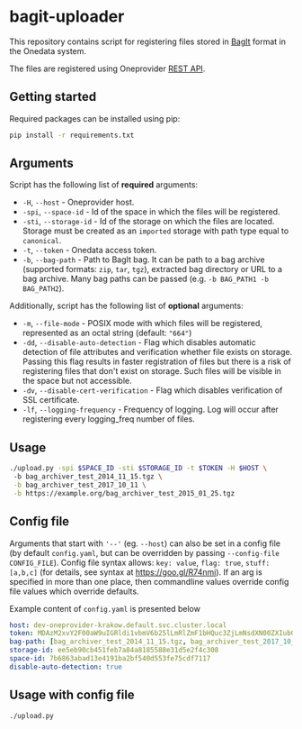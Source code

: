 # bagit-uploader
This repository contains script for registering files stored in [BagIt](https://datatracker.ietf.org/doc/rfc8493/) 
format in the Onedata system. 

The files are registered using Oneprovider [REST API](https://onedata.org/#/home/api/stable/oneprovider?anchor=operation/register_file).

## Getting started

Required packages can be installed using pip:
```bash
pip install -r requirements.txt
``` 

## Arguments

Script has the following list of **required** arguments:
* `-H`, `--host` - Oneprovider host.
* `-spi`, `--space-id` - Id of the space in which the files will be registered.
* `-sti`, `--storage-id` - Id of the storage on which the files are located.
                        Storage must be created as an `imported` storage with
                        path type equal to `canonical`.
* `-t`, `--token` - Onedata access token.
* `-b`, `--bag-path` - Path to BagIt bag. It can be path to a bag archive (supported formats: `zip`, `tar`, `tgz`), extracted bag directory or URL to a bag archive. 
Many bag paths can be passed (e.g. `-b BAG_PATH1 -b BAG_PATH2`).

Additionally, script has the following list of **optional** arguments:
* `-m`, `--file-mode` - POSIX mode with which files will be registered, represented as an octal string (default: `"664"`)
* `-dd`, `--disable-auto-detection` - Flag which disables automatic detection of file attributes and verification whether file exists on storage.
Passing this flag results in faster registration of files but there is a risk of registering files that don't exist on storage.
Such files will be visible in the space but not accessible.
* `-dv`, `--disable-cert-verification` - Flag which disables verification of SSL certificate.
* `-lf`, `--logging-frequency` - Frequency of logging. Log will occur after registering every logging_freq number of files.

## Usage
```bash
./upload.py -spi $SPACE_ID -sti $STORAGE_ID -t $TOKEN -H $HOST \ 
 -b bag_archiver_test_2014_11_15.tgz \
 -b bag_archiver_test_2017_10_11 \
 -b https://example.org/bag_archiver_test_2015_01_25.tgz
```

## Config file
Arguments that start with `'--'` (eg. `--host`) can also be set in a config file (by default `config.yaml`, but can be
overridden by passing `--config-file CONFIG_FILE`).
Config file syntax allows: `key: value`, `flag: true`, `stuff: [a,b,c]` (for details,
see syntax at https://goo.gl/R74nmi). If an arg is specified in more than one
place, then commandline values override config file values which override
defaults.

Example content of `config.yaml` is presented below
```yaml
host: dev-oneprovider-krakow.default.svc.cluster.local
token: MDAzM2xvY2F00aW9uIGRldi1vbmV6b25lLmRlZmF1bHQuc3ZjLmNsdXN00ZXIubG9jYWwKMDA2YmlkZW500aWZpZXIgMi9ubWQvdXNyLTE3Mjk2MDBhMjE5YTFhZjNmNjc2MmQzOGE5YWFkMWZhY2hiN2M00L2FjdC8zMzE2ODg00MDg2YTdmNDY3OTEyODNiNzM3M2E2YTE4N2NoZDE1OAowMDE5Y2lkIGludGVyZmFjZSA9IHJlc3QKMDAxOGNpZCBzZXJ2aWNlID00gb3B3LSoKMDAyZnNpZ25hdHVyZSBLJbKLSFCaMYh500ThOCROkoq5W01OHM1Yt02lvstDZJ3YQo
bag-path: [bag_archiver_test_2014_11_15.tgz, bag_archiver_test_2017_10_11, https://example.org/bag_archiver_test_2015_01_25.tgz]
storage-id: ee5eb90cb451feb7a84a8185588e31d5e2f4c308
space-id: 7b6863abad13e4191ba2bf540d553fe75cdf7117
disable-auto-detection: true
```

## Usage with config file 
```bash
./upload.py
```